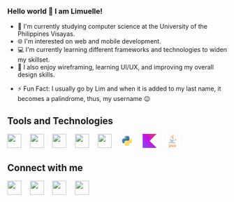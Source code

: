 ### Hello world 👋 I am Limuelle!

- 🏫 I'm currently studying computer science at the University of the Philippines Visayas.
- 🌐 I'm interested on web and mobile development. 
- 💻 I'm currently learning different frameworks and technologies to widen my skillset.
- 🎨 I also enjoy wireframing, learning UI/UX, and improving my overall design skills.
<!-- - 🏆 2022 Goals: Get an internship to learn and collaborate with others. -->
- ⚡ Fun Fact: I usually go by Lim and when it is added to my last name, it becomes a palindrome, thus, my username 😉

## Tools and Technologies
<span><img height="32" width="32" src="https://cdn.jsdelivr.net/gh/devicons/devicon/icons/vscode/vscode-original.svg" /></span>
&nbsp;
&nbsp;
<span><img height="32" width="32" src="https://cdn.jsdelivr.net/gh/devicons/devicon/icons/html5/html5-original.svg" /></span>
&nbsp;
&nbsp;
<span><img height="32" width="32" src="https://cdn.jsdelivr.net/gh/devicons/devicon/icons/css3/css3-original.svg" /></span>
&nbsp;
&nbsp;
<span><img height="32" width="32" src="https://cdn.jsdelivr.net/gh/devicons/devicon/icons/javascript/javascript-original.svg" /></span>
&nbsp;
&nbsp;
<span><img height="32" width="32" src="https://cdn.jsdelivr.net/gh/devicons/devicon/icons/git/git-original.svg" /></span>
&nbsp;
&nbsp;
<span><img height="32" width="32" src="https://raw.githubusercontent.com/github/explore/80688e429a7d4ef2fca1e82350fe8e3517d3494d/topics/python/python.png" /></span>
&nbsp;
&nbsp;
<span><img height="32" width="32" src="https://raw.githubusercontent.com/github/explore/4479d2a2c854198cb00160f8593519c14dc3b905/topics/kotlin/kotlin.png" /></span>
&nbsp;
&nbsp;
<span><img height="32" width="32" src="https://raw.githubusercontent.com/github/explore/5b3600551e122a3277c2c5368af2ad5725ffa9a1/topics/java/java.png" /></span>
&nbsp;
&nbsp;

## Connect with me
<a href="https://www.linkedin.com/in/limuelle-alamil/"><img height="32" width="32" src="https://cdn.jsdelivr.net/npm/simple-icons@v6/icons/linkedin.svg" /></a>
&nbsp;
&nbsp;
<a href="https://www.instagram.com/invites/contact/?i=dpndkdukp4uo&utm_content=nkwvnqo"><img height="32" width="32" src="https://cdn.jsdelivr.net/npm/simple-icons@v6/icons/instagram.svg" /></a>
&nbsp;
&nbsp;
<a href="https://www.facebook.com/profile.php?id=100007186186646"><img height="32" width="32" src="https://cdn.jsdelivr.net/npm/simple-icons@v6/icons/facebook.svg" /></a>
&nbsp;
&nbsp;
<a href="https://twitter.com/lim_ala_mil?t=cdArRbngv-k2rfj_W_JIQQ&s=09"><img height="32" width="32" src="https://cdn.jsdelivr.net/npm/simple-icons@v6/icons/twitter.svg" /></a>
&nbsp;
&nbsp;

<!--
**palimdrome/palimdrome** is a ✨ _special_ ✨ repository because its `README.md` (this file) appears on your GitHub profile.

Here are some ideas to get you started:

- 🔭 I’m currently working on ...
- 🌱 I’m currently learning ...
- 👯 I’m looking to collaborate on ...
- 🤔 I’m looking for help with ...
- 💬 Ask me about ...
- 📫 How to reach me: ...
- 😄 Pronouns: ...
- ⚡ Fun fact: ...

Tutorial I used: https://youtu.be/n6d4KHSKqGk
-->
